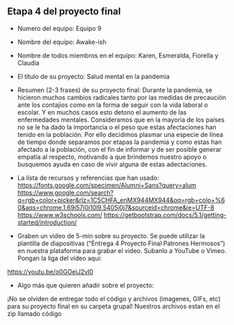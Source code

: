 ## Etapa 4 del proyecto final

- Numero del equipo:
Equipo 9

- Nombre del equipo:
Awake-ish

- Nombre de todos miembros en el equipo:
Karen, Esmeralda, Fiorella y Claudia

- El título de su proyecto:
Salud mental en la pandemia

- Resumen (2-3 frases) de su proyecto final:
Durante la pandemia, se hicieron muchos cambios radicales tanto por las medidas de precaución ante los contajios como en la forma de seguir con la vida laboral o escolar. Y en muchos casos esto detono el aumento de las enfermedades mentales. Consideramos que en la mayoria de los países no se le ha dado la importancia o el peso que estas afectaciones han tenido en la población.
Por ello decidimos plasmar una especie de línea de tiempo donde separamos por etapas la pandemia y como estas han afectado a la población, con el fin de informar y de ser posible generar empatía al respecto, motivando a que brindemos nuestro apoyo o busquemos ayuda en caso de vivir alguna de estas adectaciones.

- La lista de recursos y referencias que han usado:
https://fonts.google.com/specimen/Alumni+Sans?query=alum
https://www.google.com/search?q=rgb+color+picker&rlz=1C5CHFA_enMX944MX944&oq=rgb+colo+%60&aqs=chrome.1.69i57j0i10l9.5405j0j7&sourceid=chrome&ie=UTF-8
https://www.w3schools.com/
https://getbootstrap.com/docs/5.1/getting-started/introduction/

- Graben un video de 5-min sobre su proyecto. Se puede utilizar la plantilla de diapositivas (“Entrega 4 Proyecto Final Patrones Hermosos”) en nuestra plataforma para grabar el video. Subanlo a YouTube o Vimeo. Pongan la liga del vídeo aquí:

https://youtu.be/o0GOeiJ2vI0

- Algo más que quieren añadir sobre el proyecto:

¡No se olviden de entregar todo el código y archivos (imagenes, GIFs, etc) para su proyecto final en su carpeta grupal!
Nuestros archivos estan en el zip llamado código
